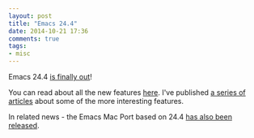 ```yaml
---
layout: post
title: "Emacs 24.4"
date: 2014-10-21 17:36
comments: true
tags:
- misc
---
```


Emacs 24.4 [is finally out](http://lists.gnu.org/archive/html/emacs-devel/2014-10/msg00713.html)!

You can read about all the new features
[here](http://www.gnu.org/software/emacs/news/NEWS.24.4).  I've
published
[a series of articles](http://emacsredux.com/blog/2013/12/31/a-peek-at-emacs-24-dot-4/)
about some of the more interesting features.

In related news - the Emacs Mac Port based on 24.4
[has also been released](https://lists.gnu.org/archive/html/emacs-devel/2014-10/msg00725.html).
